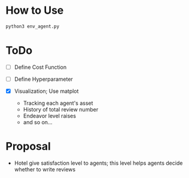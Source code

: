 # How to Use
```bash
python3 env_agent.py
```

# ToDo

- [ ] Define Cost Function

- [ ] Define Hyperparameter

- [x] Visualization; Use matplot
  * Tracking each agent's asset
  * History of total review number
  * Endeavor level raises
  * and so on...

# Proposal

* Hotel give satisfaction level to agents; this level helps agents decide whether to write reviews
